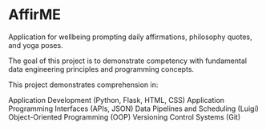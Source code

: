 # AffirME
Application for wellbeing prompting daily affirmations, philosophy quotes, and yoga poses.

The goal of this project is to demonstrate competency with fundamental data engineering principles
and programming concepts.

This project demonstrates comprehension in:

Application Development (Python, Flask, HTML, CSS)
Application Programming Interfaces (APIs, JSON)
Data Pipelines and Scheduling (Luigi)
Object-Oriented Programming (OOP)
Versioning Control Systems (Git)
